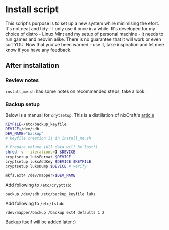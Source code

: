 # Install script

This script's purpose is to set up a new system while minimising the
efort. It's not neat and tidy - I only use it once in a while. It's
developed for my choice of distro - Linux Mint and my setup of
personal machine - it needs to run games and neovim alike. There is
no guarantee that it will work or even suit YOU. Now that you've been
warned - use it, take inspiration and let mee know if you have any
feedback.

## After installation

### Review notes

`install_me.sh` has some notes on recommended steps, take a look.

### Backup setup

Below is a manual for `crytsetup`. This is a distillation of nixCraft's
[article](https://www.cyberciti.biz/hardware/cryptsetup-add-enable-luks-disk-encryption-keyfile-linux/)
```bash
KEYFILE=/etc/backup_keyfile
DEVICE=/dev/sdb
DEV_NAME="backup"
# keyfile creation is in install_me.sh

# Prepare volume (All data will be lost!)
shred -v --iterations=1 $DEVICE
cryptsetup luksFormat $DEVICE
cryptsetup luksAddKey $DEVICE $KEYFILE
cryptsetup luksDump $DEVICE # verify

mkfs.ext4 /dev/mapper/$DEV_NAME
```

Add following to `/etc/crypttab`:
```
backup /dev/sdb /etc/backup_keyfile luks
```

Add following to `/etc/fstab`:
```
/dev/mapper/backup /backup ext4 defaults 1 2
```

Backup itself will be added later :)

